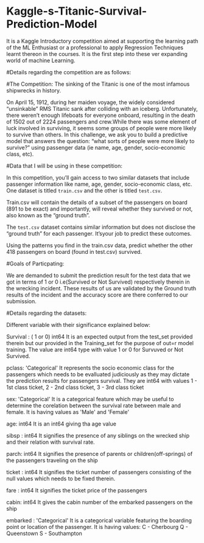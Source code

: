 # Kaggle-s-Titanic-Survival-Prediction-Model
It is a Kaggle Introductory competition aimed at supporting the learning path of the ML Enthusiast or a professional to apply Regression 
Techniques learnt thereon in the courses. It is the first step into these ver expanding world of machine Learning.


#Details regarding the competition are as follows:

#The Competition:
The sinking of the Titanic is one of the most infamous shipwrecks in history.

On April 15, 1912, during her maiden voyage, the widely considered “unsinkable” RMS Titanic sank after colliding with an iceberg.
Unfortunately, there weren’t enough lifeboats for everyone onboard, resulting in the death of 1502 out of 2224 passengers and crew.While 
there was some element of luck involved in surviving, it seems some groups of people were more likely to survive than others. In this
challenge, we ask you to build a predictive model that answers the question: “what sorts of people were more likely to survive?” using 
passenger data (ie name, age, gender, socio-economic class, etc).

#Data that I will be using in these competition:

In this competition, you’ll gain access to two similar datasets that include passenger information like name, age, gender, socio-economic 
class, etc. One dataset is titled `train.csv` and the other is titled `test.csv`.

Train.csv will contain the details of a subset of the passengers on board (891 to be exact) and importantly, will reveal whether they 
survived or not, also known as the “ground truth”.

The `test.csv` dataset contains similar information but does not disclose the “ground truth” for each passenger. It’syour job to predict 
these outcomes.

Using the patterns you find in the train.csv data, predict whether the other 418 passengers on board (found in test.csv) survived.

#Goals of Particpating:

We are demanded to submit the prediction result for the test data that we got in terms of 1 or 0 i.e(Survived or Not Survived) respectively therein  in the wrecking incident. These results of us are validated by the Ground truth results of the incident and the accuracy score are 
there conferred to our submission.

#Details regarding the datasets:

Different variable with their significance explained below:

Survival : ( 1 or  0) int64
It is an expected output from the test_set provided therein but our provided in the Training_set for the purpose of out=r model training.
The value are int64 type with value 1 or 0 for Survuved or Not Survived.

pclass: 'Categorical'
It represents the socio economic class for the passengers which needs to be evalluated judiciously as they may dictate the prediction results for passengers survival. 
They are int64 with values 1 - 1st class ticket, 2 - 2nd class ticket, 3 - 3rd class ticket

sex: 'Categorical'
It is a categorical feature which may be useful to determine the corelation between the survival rate between male and female.
It is having values as 'Male' and 'Female'

age: int64
It is an int64 giving tha age value

sibsp : int64
It signifies the presence of any siblings on the wrecked ship and their relation with survival rate.

parch: int64
It signifies the presence of parents or children(off-springs) of the passengers traveling on the ship

ticket :  int64
It signifies the ticket number of passengers consisting of the null values which needs to be fixed therein.

fare : int64
It signifies the ticket price of the passengers

cabin: int64
It gives the cabin number of the embarked passengers on the ship

embarked : 'Categorical'
It is a categorical variable featuring the boarding point or location of the passenger.
It is having values:
C - Cherbourg
Q - Queenstown
S - Southampton


